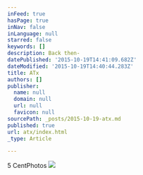 ```yaml
---
inFeed: true
hasPage: true
inNav: false
inLanguage: null
starred: false
keywords: []
description: Back then-
datePublished: '2015-10-19T14:41:09.682Z'
dateModified: '2015-10-19T14:40:44.283Z'
title: ATx
authors: []
publisher:
  name: null
  domain: null
  url: null
  favicon: null
sourcePath: _posts/2015-10-19-atx.md
published: true
url: atx/index.html
_type: Article

---
```

5 CentPhotos
![](https://the-grid-user-content.s3-us-west-2.amazonaws.com/7323a5f2-7d84-4cac-9b21-5cd133883a09.jpg)